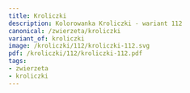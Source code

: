 ```yaml
---
title: Kroliczki
description: Kolorowanka Kroliczki - wariant 112
canonical: /zwierzeta/kroliczki
variant_of: kroliczki
image: /kroliczki/112/kroliczki-112.svg
pdf: /kroliczki/112/kroliczki-112.pdf
tags:
- zwierzeta
- kroliczki
---
```

